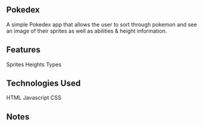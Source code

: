 ## Pokedex
A simple Pokedex app that allows the user to sort through pokemon and see an image of their sprites as well as abilities & height information. 

## Features
Sprites
Heights
Types

## Technologies Used
HTML
Javascript
CSS

## Notes
